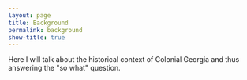 ```yaml
---
layout: page
title: Background
permalink: background
show-title: true
---
```


Here I will talk about the historical context of Colonial Georgia and thus answering the "so what" question.
